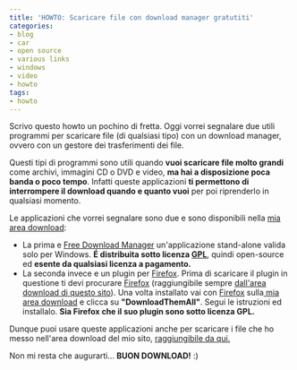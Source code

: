 ```yaml
---
title: 'HOWTO: Scaricare file con download manager gratutiti'
categories:
- blog
- car
- open source
- various links
- windows
- video
- howto
tags:
- howto
---
```

Scrivo questo howto un pochino di fretta. Oggi vorrei segnalare due utili
programmi per scaricare file (di qualsiasi tipo) con un download manager,
ovvero con un gestore dei trasferimenti dei file.

Questi tipi di programmi sono utili quando **vuoi scaricare file molto
grandi** come archivi, immagini CD o DVD e video, **ma hai a disposizione poca
banda o poco tempo**. Infatti queste applicazioni **ti permettono di
interrompere il download quando e quanto vuoi** per poi riprenderlo in
qualsiasi momento.

Le applicazioni che vorrei segnalare sono due e sono disponibili nella [mia
area download]({{site.url}}/download/):

  * La prima e [Free Download Manager](ttp://www.freedownloadmanager.org) un'applicazione stand-alone valida solo per Windows. **É distribuita sotto licenza [GPL](http://it.wikipedia.org/wiki/GNU_General_Public_License)**, quindi open-source ed **esente da qualsiasi licenza a pagamento.**
  * La seconda invece e un plugin per [Firefox](http://it.wikipedia.org/wiki/Mozilla_Firefox). Prima di scaricare il plugin in questione ti devi procurare [Firefox](http://it.wikipedia.org/wiki/Mozilla_Firefox) (raggiungibile sempre [dall'area download di questo sito]({{site.url}}/download/)). Una volta installato vai con [Firefox](http://it.wikipedia.org/wiki/Mozilla_Firefox) sulla[ mia area download]({{site.url}}/download/) e clicca su **"DownloadThemAll"**. Segui le istruzioni ed installalo. **Sia Firefox che il suo plugin sono sotto licenza GPL.**
  

  
Dunque puoi usare queste applicazioni anche per scaricare i file che ho messo
nell'area download del mio sito, [raggiungibile da
qui.]({{site.url}}/download/)

Non mi resta che augurarti... **BUON DOWNLOAD!** :)

